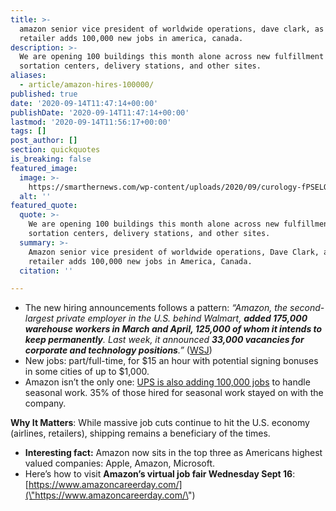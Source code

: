 ```yaml
---
title: >-
  amazon senior vice president of worldwide operations, dave clark, as the
  retailer adds 100,000 new jobs in america, canada.
description: >-
  We are opening 100 buildings this month alone across new fulfillment and
  sortation centers, delivery stations, and other sites.
aliases:
  - article/amazon-hires-100000/
published: true
date: '2020-09-14T11:47:14+00:00'
publishDate: '2020-09-14T11:47:14+00:00'
lastmod: '2020-09-14T11:56:17+00:00'
tags: []
post_author: []
section: quickquotes
is_breaking: false
featured_image:
  image: >-
    https://smarthernews.com/wp-content/uploads/2020/09/curology-fPSELOXfeU4-unsplash-min-scaled-e1600084168180-1024x944.jpg
  alt: ''
featured_quote:
  quote: >-
    We are opening 100 buildings this month alone across new fulfillment and
    sortation centers, delivery stations, and other sites.
  summary: >-
    Amazon senior vice president of worldwide operations, Dave Clark, as the
    retailer adds 100,000 new jobs in America, Canada.
  citation: ''

---
```

*   The new hiring announcements follows a pattern: _“Amazon, the second-largest private employer in the U.S. behind Walmart, **added 175,000 warehouse workers in March and April, 125,000 of whom it intends to keep permanently**. Last week, it announced **33,000 vacancies for corporate and technology positions**.”_ ([WSJ](\"https://www.wsj.com/articles/amazon-to-hire-100-000-in-u-s-and-canada-11600071208?mod=hp_lead_pos3\"))
*   New jobs: part/full-time, for $15 an hour with potential signing bonuses in some cities of up to $1,000.
*   Amazon isn’t the only one: [UPS is also adding 100,000 jobs](\"https://www.marketwatch.com/story/ups-to-hire-100000-seasonal-employees-the-same-as-last-year-2020-09-09?mod=article_inline\") to handle seasonal work. 35% of those hired for seasonal work stayed on with the company.

**Why It Matters**: While massive job cuts continue to hit the U.S. economy (airlines, retailers), shipping remains a beneficiary of the times.

*   **Interesting fact:** Amazon now sits in the top three as Americans highest valued companies: Apple, Amazon, Microsoft.
*   Here’s how to visit **Amazon’s virtual job fair Wednesday Sept 16**: [https://www.amazoncareerday.com/](\"https://www.amazoncareerday.com/\")
